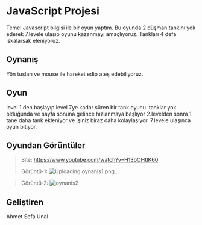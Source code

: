 # JavaScript Projesi
Temel Javascript bilgisi ile bir oyun yaptım.
Bu oyunda 2 düşman tankını yok ederek 7.levele ulaşıp oyunu kazanmayı amaçlıyoruz.
Tankları 4 defa ıskalarsak eleniyoruz.
## Oynanış
Yön tuşları ve mouse ile hareket edip ateş edebiliyoruz.
## Oyun
level 1 den başlayıp level 7ye kadar süren bir tank oyunu.
tanklar yok olduğunda ve sayfa sonuna gelince hızlanmaya başlıyor
2.levelden sonra 1 tane daha tank ekleniyor ve işiniz biraz daha kolaylaşıyor.
7.levele ulaşınca oyun bitiyor.
## Oyundan Görüntüler
>Site: https://www.youtube.com/watch?v=H13bOHtIK60
>
>Görüntü-1: ![Uploading oynanis1.png…]()

>
>Görüntü-2: ![oynanis2](https://github.com/sefapasha/JavaScript-Projesi/assets/113468818/8c075f54-df30-4e09-aa9f-0b5600bfcc22)

## Geliştiren
Ahmet Sefa Unal

